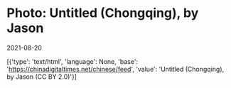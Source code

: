 # Photo: Untitled (Chongqing), by Jason

2021-08-20

[{'type': 'text/html', 'language': None, 'base': 'https://chinadigitaltimes.net/chinese/feed', 'value': 'Untitled (Chongqing), by Jason (CC BY 2.0)'}]